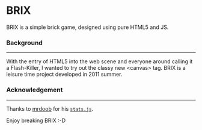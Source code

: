 BRIX
======
BRIX is a simple brick game, designed using pure HTML5 and JS.

### Background ###
------------------
With the entry of HTML5 into the web scene and everyone around calling it a Flash-Killer, I wanted to try out
the classy new &lt;canvas&gt; tag.
BRIX is a leisure time project developed in 2011 summer.

### Acknowledgement ###
-----------------------
Thanks to [mrdoob](https://github.com/mrdoob) for his [`stats.js`](https://github.com/mrdoob/stats.js/).

Enjoy breaking BRIX :-D
